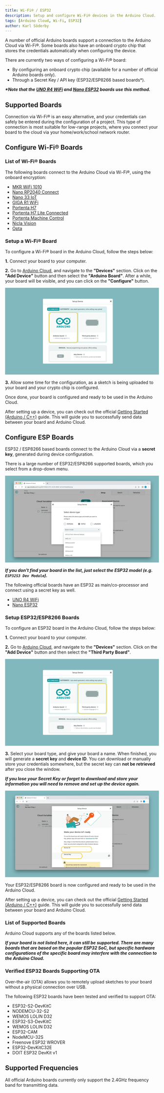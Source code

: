 ```yaml
---
title: Wi-Fi® / ESP32
description: Setup and configure Wi-Fi® devices in the Arduino Cloud.
tags: [Arduino Cloud, Wi-Fi, ESP32]
author: Karl Söderby
---
```


A number of official Arduino boards support a connection to the Arduino Cloud via Wi-Fi®. Some boards also have an onboard crypto chip that stores the credentials automatically when configuring the device.

There are currently two ways of configuring a Wi-Fi® board:
- By configuring an onboard crypto chip (available for a number of official Arduino boards only).
- Through a Secret Key / API key (ESP32/ESP8266 based boards\*).

***\*Note that the [UNO R4 WiFi](https://store.arduino.cc/products/uno-r4-wifi) and [Nano ESP32](https://store.arduino.cc/products/nano-esp32) boards use this method.***

## Supported Boards

Connection via Wi-Fi® is an easy alternative, and your credentials can safely be entered during the configuration of a project. This type of connection is most suitable for low-range projects, where you connect your board to the cloud via your home/work/school network router.

## Configure Wi-Fi® Boards

### List of Wi-Fi® Boards

The following boards connect to the Arduino Cloud via Wi-Fi®, using the onboard encryption:

- [MKR WiFi 1010](https://store.arduino.cc/arduino-mkr-wifi-1010)
- [Nano RP2040 Connect](https://store.arduino.cc/nano-rp2040-connect)
- [Nano 33 IoT](https://store.arduino.cc/arduino-nano-33-iot)
- [GIGA R1 WiFi](https://store.arduino.cc/products/giga-r1-wifi)
- [Portenta H7](https://store.arduino.cc/portenta-h7)
- [Portenta H7 Lite Connected](https://store.arduino.cc/products/portenta-h7-lite-connected)
- [Portenta Machine Control](https://store.arduino.cc/products/arduino-portenta-machine-control)
- [Nicla Vision](https://store.arduino.cc/products/nicla-vision)
- [Opta](https://store.arduino.cc/products/opta-wifi)

### Setup a Wi-Fi® Board

To configure a Wi-Fi® board in the Arduino Cloud, follow the steps below:

**1.** Connect your board to your computer.

**2.** Go to [Arduino Cloud](https://app.arduino.cc), and navigate to the **"Devices"** section. Click on the **"Add Device"** button and then select the **"Arduino Board"**. After a while, your board will be visible, and you can click on the **"Configure"** button.

![Board show up.](assets/wifi.png)

**3.** Allow some time for the configuration, as a sketch is being uploaded to your board and your crypto chip is configured.

Once done, your board is configured and ready to be used in the Arduino Cloud.

After setting up a device, you can check out the official [Getting Started (Arduino / C++)](/arduino-cloud/guides/arduino-c) guide. This will guide you to successfully send data between your board and Arduino Cloud.

## Configure ESP Boards

ESP32 / ESP8266 based boards connect to the Arduino Cloud via a **secret key**, generated during device configuration.

There is a large number of ESP32/ESP8266 supported boards, which you select from a drop-down menu.

![Range of ESP32 boards.](assets/esp32-supported-boards.png)

***If you don't find your board in the list, just select the ESP32 model (e.g. `ESP32S3 Dev Module`).***

The following official boards have an ESP32 as main/co-processor and connect using a secret key as well.

- [UNO R4 WiFi](https://store.arduino.cc/products/uno-r4-wifi)
- [Nano ESP32](https://store.arduino.cc/products/nano-esp32)

### Setup ESP32/ESP8266 Boards

To configure an ESP32 board in the Arduino Cloud, follow the steps below:

**1.** Connect your board to your computer.

**2.** Go to [Arduino Cloud](https://app.arduino.cc), and navigate to the **"Devices"** section. Click on the **"Add Device"** button and then select the **"Third Party Board"**.

![Select "Third Party Device"](assets/esp32.png)

**3.** Select your board type, and give your board a name. When finished, you will generate a **secret key** and **device ID**. You can download or manually store your credentials somewhere, but the secret key can **not be retrieved** after you close the window.

***If you lose your Secret Key or forget to download and store your information you will need to remove and set up the device again.***

![Secret / Device Key.](assets/device-key.png)

Your ESP32/ESP8266 board is now configured and ready to be used in the Arduino Cloud. 

After setting up a device, you can check out the official [Getting Started (Arduino / C++)](/arduino-cloud/guides/arduino-c) guide. This will guide you to successfully send data between your board and Arduino Cloud.

### List of Supported Boards

Arduino Cloud supports any of the boards listed below.

***If your board is not listed here, it can still be supported. There are many boards that are based on the popular ESP32 SoC, but specific hardware configurations of the specific board may interfere with the connection to the Arduino Cloud.***

### Verified ESP32 Boards Supporting OTA 

Over-the-air (OTA) allows you to remotely upload sketches to your board without a physical connection over USB.

The following ESP32 boards have been tested and verified to support OTA:

- ESP32-S2-DevKitC
- NODEMCU-32-S2
- WEMOS LOLIN D32
- ESP32-S3-DevKitC
- WEMOS LOLIN D32
- ESP32-CAM
- NodeMCU-32S
- Freenove ESP32 WROVER
- ESP32-DevKitC32E
- DOIT ESP32 DevKit v1

## Supported Frequencies

All official Arduino boards currently only support the 2.4GHz frequency band for transmitting data.